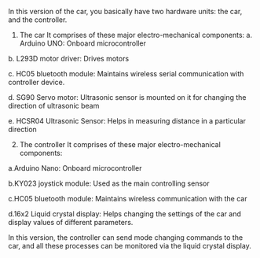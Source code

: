 In this version of the car, you basically have two hardware units: the car, and the controller. 

1. The car 
It comprises of these major electro-mechanical components: 
a. Arduino UNO:
Onboard microcontroller

b. L293D motor driver:
Drives motors

c. HC05 bluetooth module:
Maintains wireless serial communication with controller device.

d. SG90 Servo motor: 
Ultrasonic sensor is mounted on it for changing the direction of ultrasonic beam

e. HCSR04 Ultrasonic Sensor:
Helps in measuring distance in a particular direction


2. The controller 
It comprises of these major electro-mechanical components:

a.Arduino Nano:
Onboard microcontroller

b.KY023 joystick module:
Used as the main controlling sensor

c.HC05 bluetooth module:
Maintains wireless communication with the car

d.16x2 Liquid crystal display:
Helps changing the settings of the car and display values of different parameters.

In this version, the controller can send mode changing commands to the car, and all these processes can be monitored via the liquid crystal display. 

